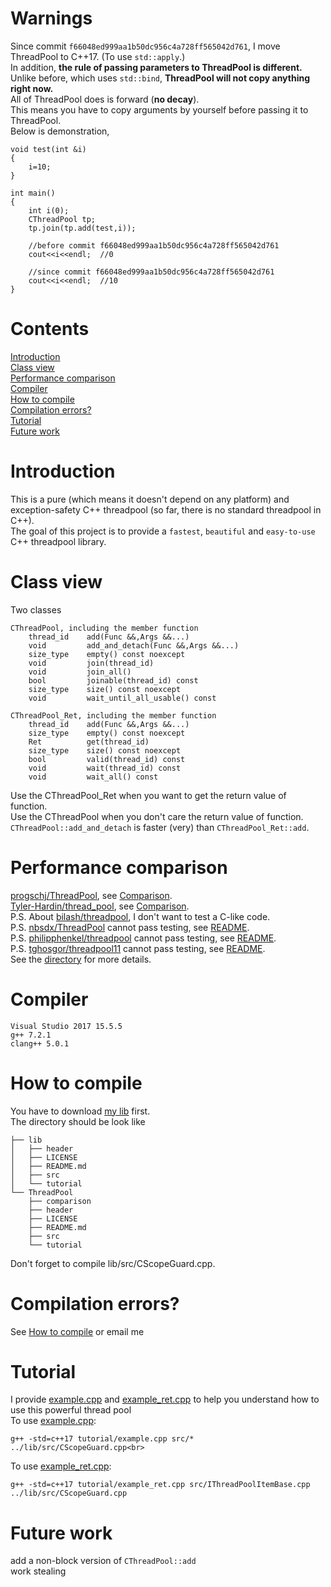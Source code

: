 # Warnings
Since commit `f66048ed999aa1b50dc956c4a728ff565042d761`, I move ThreadPool to C++17. (To use `std::apply`.)<br>
In addition, **the rule of passing parameters to ThreadPool is different.**<br>
Unlike before, which uses `std::bind`, **ThreadPool will not copy anything right now.**<br>
All of ThreadPool does is forward (**no decay**).<br>
This means you have to copy arguments by yourself before passing it to ThreadPool.<br>
Below is demonstration,

	void test(int &i)
	{
		i=10;
	}

	int main()
	{
		int i(0);
		CThreadPool tp;
		tp.join(tp.add(test,i));

		//before commit f66048ed999aa1b50dc956c4a728ff565042d761
		cout<<i<<endl;	//0

		//since commit f66048ed999aa1b50dc956c4a728ff565042d761
		cout<<i<<endl;	//10
	}
# Contents
[Introduction](https://github.com/Fdhvdu/ThreadPool/blob/master/README.md#introduction)<br>
[Class view](https://github.com/Fdhvdu/ThreadPool/blob/master/README.md#class-view)<br>
[Performance comparison](https://github.com/Fdhvdu/ThreadPool/blob/master/README.md#performance-comparison)<br>
[Compiler](https://github.com/Fdhvdu/ThreadPool/blob/master/README.md#compiler)<br>
[How to compile](https://github.com/Fdhvdu/ThreadPool/blob/master/README.md#how-to-compile)<br>
[Compilation errors?](https://github.com/Fdhvdu/ThreadPool/blob/master/README.md#compilation-errors)<br>
[Tutorial](https://github.com/Fdhvdu/ThreadPool/blob/master/README.md#tutorial)<br>
[Future work](https://github.com/Fdhvdu/ThreadPool/blob/master/README.md#future-work)
# Introduction
This is a pure (which means it doesn't depend on any platform) and exception-safety C++ threadpool (so far, there is no standard threadpool in C++).<br>
The goal of this project is to provide a `fastest`, `beautiful` and `easy-to-use` C++ threadpool library.
# Class view
Two classes

	CThreadPool, including the member function
		thread_id    add(Func &&,Args &&...)
		void         add_and_detach(Func &&,Args &&...)
		size_type    empty() const noexcept
		void         join(thread_id)
		void         join_all()
		bool         joinable(thread_id) const
		size_type    size() const noexcept
		void         wait_until_all_usable() const
		
	CThreadPool_Ret, including the member function
		thread_id    add(Func &&,Args &&...)
		size_type    empty() const noexcept
		Ret          get(thread_id)
		size_type    size() const noexcept
		bool         valid(thread_id) const
		void         wait(thread_id) const
		void         wait_all() const
Use the CThreadPool_Ret when you want to get the return value of function.<br>
Use the CThreadPool when you don't care the return value of function.<br>
`CThreadPool::add_and_detach` is faster (very) than `CThreadPool_Ret::add`.
# Performance comparison
[progschj/ThreadPool](https://github.com/progschj/ThreadPool), see [Comparison](comparison/README.md#result).<br>
[Tyler-Hardin/thread_pool](https://github.com/Tyler-Hardin/thread_pool), see [Comparison](comparison/README.md#result).<br>
P.S. About [bilash/threadpool](https://github.com/bilash/threadpool), I don't want to test a C-like code.<br>
P.S. [nbsdx/ThreadPool](https://github.com/nbsdx/ThreadPool) cannot pass testing, see [README](comparison/nbsdx/README.md#warning).<br>
P.S. [philipphenkel/threadpool](https://github.com/philipphenkel/threadpool) cannot pass testing, see [README](comparison/philipphenkel/README.md#warning).<br>
P.S. [tghosgor/threadpool11](https://github.com/tghosgor/threadpool11) cannot pass testing, see [README](comparison/tghosgor/README.md#warning).<br>
See the [directory](comparison/) for more details.
# Compiler
	Visual Studio 2017 15.5.5
	g++ 7.2.1
	clang++ 5.0.1
# How to compile
You have to download [my lib](https://github.com/Fdhvdu/lib) first.<br>
The directory should be look like

	├── lib
	│   ├── header
	│   ├── LICENSE
	│   ├── README.md
	│   ├── src
	│   └── tutorial
	└── ThreadPool
	    ├── comparison
	    ├── header
	    ├── LICENSE
	    ├── README.md
	    ├── src
	    └── tutorial
Don't forget to compile lib/src/CScopeGuard.cpp.
# Compilation errors?
See [How to compile](https://github.com/Fdhvdu/ThreadPool/blob/master/README.md#how-to-compile) or email me
# Tutorial
I provide [example.cpp](tutorial/example.cpp) and [example_ret.cpp](tutorial/example_ret.cpp) to help you understand how to use this powerful thread pool<br>
To use [example.cpp](tutorial/example.cpp):<br>

	g++ -std=c++17 tutorial/example.cpp src/* ../lib/src/CScopeGuard.cpp<br>
To use [example_ret.cpp](tutorial/example_ret.cpp):<br>

	g++ -std=c++17 tutorial/example_ret.cpp src/IThreadPoolItemBase.cpp ../lib/src/CScopeGuard.cpp
# Future work
add a non-block version of `CThreadPool::add`<br>
work stealing